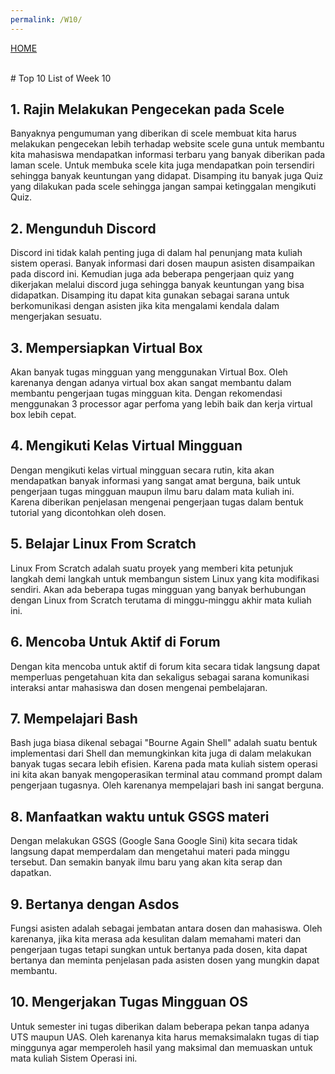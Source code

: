 ```yaml
---
permalink: /W10/
---
```

[HOME](../)

<br>
# Top 10 List of Week 10

## 1. Rajin Melakukan Pengecekan pada Scele
Banyaknya pengumuman yang diberikan di scele membuat kita harus melakukan pengecekan lebih terhadap website scele guna untuk membantu kita mahasiswa mendapatkan informasi 
terbaru yang banyak diberikan pada laman scele. Untuk membuka scele kita juga mendapatkan poin tersendiri sehingga banyak keuntungan yang didapat.
Disamping itu banyak juga Quiz yang dilakukan pada scele sehingga jangan sampai ketinggalan mengikuti Quiz.

## 2. Mengunduh Discord
Discord ini tidak kalah penting juga di dalam hal penunjang mata kuliah sistem operasi. Banyak informasi dari dosen maupun asisten disampaikan pada discord ini. Kemudian juga ada beberapa
pengerjaan quiz yang dikerjakan melalui discord juga sehingga banyak keuntungan yang bisa didapatkan. Disamping itu dapat kita gunakan sebagai sarana untuk berkomunikasi dengan asisten jika
kita mengalami kendala dalam mengerjakan sesuatu.

## 3. Mempersiapkan Virtual Box
Akan banyak tugas mingguan yang menggunakan Virtual Box. Oleh karenanya dengan adanya virtual box akan sangat membantu dalam membantu pengerjaan tugas mingguan kita.
Dengan rekomendasi menggunakan 3 processor agar perfoma yang lebih baik dan kerja virtual box lebih cepat.
 
## 4. Mengikuti Kelas Virtual Mingguan
Dengan mengikuti kelas virtual mingguan secara rutin, kita akan mendapatkan banyak informasi yang sangat amat berguna, baik untuk pengerjaan tugas mingguan maupun ilmu baru dalam mata kuliah ini. 
Karena diberikan penjelasan mengenai pengerjaan tugas dalam bentuk tutorial yang dicontohkan oleh dosen.

## 5. Belajar Linux From Scratch
Linux From Scratch adalah suatu proyek yang memberi kita petunjuk langkah demi langkah untuk membangun sistem Linux yang kita modifikasi sendiri. Akan ada beberapa tugas mingguan yang banyak berhubungan dengan Linux from Scratch terutama di minggu-minggu akhir mata kuliah ini.

## 6. Mencoba Untuk Aktif di Forum
Dengan kita mencoba untuk aktif di forum kita secara tidak langsung dapat memperluas pengetahuan kita dan sekaligus sebagai sarana komunikasi interaksi antar mahasiswa dan dosen mengenai pembelajaran.

## 7. Mempelajari Bash
Bash juga biasa dikenal sebagai "Bourne Again Shell" adalah suatu bentuk implementasi dari Shell dan memungkinkan kita juga di dalam melakukan banyak tugas secara lebih efisien.
Karena pada mata kuliah sistem operasi ini kita akan banyak mengoperasikan terminal atau command prompt dalam pengerjaan tugasnya. Oleh karenanya mempelajari bash ini sangat berguna.

## 8. Manfaatkan waktu untuk GSGS materi
Dengan melakukan GSGS (Google Sana Google Sini) kita secara tidak langsung dapat memperdalam dan mengetahui materi pada minggu tersebut. Dan semakin banyak ilmu baru yang 
akan kita serap dan dapatkan.

## 9. Bertanya dengan Asdos
Fungsi asisten adalah sebagai jembatan antara dosen dan mahasiswa. Oleh karenanya, jika kita merasa ada kesulitan dalam memahami materi dan pengerjaan tugas tetapi 
sungkan untuk bertanya pada dosen, kita dapat bertanya dan meminta penjelasan pada asisten dosen yang mungkin dapat membantu.

## 10. Mengerjakan Tugas Mingguan OS
Untuk semester ini tugas diberikan dalam beberapa pekan tanpa adanya UTS maupun UAS. Oleh karenanya kita harus memaksimalakn tugas di tiap minggunya 
agar memperoleh hasil yang maksimal dan memuaskan untuk mata kuliah Sistem Operasi ini.
